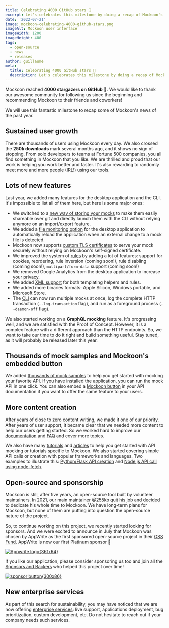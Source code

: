 ```yaml
---
title: Celebrating 4000 GitHub stars 🎉
excerpt: Let's celebrates this milestone by doing a recap of Mockoon's past year's news, announcements, new features and sponsors
date: '2022-07-21'
image: mockoon-celebrating-4000-github-stars.png
imageAlt: Mockoon user interface
imageWidth: 1200
imageHeight: 400
tags:
  - open-source
  - news
  - releases
author: guillaume
meta:
  title: Celebrating 4000 GitHub stars 🎉
  description: Let's celebrates this milestone by doing a recap of Mockoon's past year's news, announcements, new features and sponsors
---
```


Mockoon reached **4000 stargazers on GitHub** 🎉. We would like to thank our awesome community for following us since the beginning and recommending Mockoon to their friends and coworkers!

We will use this fantastic milestone to recap some of Mockoon's news of the past year.

## Sustained user growth

There are thousands of users using Mockoon every day. We also crossed the **250k downloads** mark several months ago, and it shows no sign of stopping. From solo developers to teams at Fortune 500 companies, you all find something in Mockoon that you like. We are thrilled and proud that our work is helping you work better and faster.
It's also rewarding to randomly meet more and more people (IRL!) using our tools.

## Lots of new features

Last year, we added many features for the desktop application and the CLI. It's impossible to list all of them here, but here is some major ones:

- We switched to a [new way of storing your mocks](/blog/new-storage-system-git-data-sharing/) to make them easily shareable over git and directly launch them with the CLI without relying anymore on an import/export feature.
- We added a [file monitoring option](/blog/file-monitoring-mock-api-samples/#file-monitoring) for the desktop application to automatically reload the application when an external change to a mock file is detected.
- Mockoon now supports [custom TLS certificates](/docs/latest/server-configuration/serving-over-tls/#provide-your-own-certificate) to serve your mock securely without relying on Mockoon's self-signed certificate.
- We improved the system of [rules](/docs/latest/route-responses/dynamic-rules/) by adding a lot of features: support for cookies, reordering, rule inversion (coming soon!), rule disabling (coming soon!), `multipart/form-data` support (coming soon!)
- We removed Google Analytics from the desktop application to increase your privacy.
- We added [XML support](/docs/latest/requests/supported-body-formats/#xml-support) for both templating helpers and rules.
- We added more binaries formats: Apple Silicon, Windows portable, and Microsoft Store.
- The [CLI](https://github.com/mockoon/mockoon/tree/main/packages/cli#mockoon-cli-start) can now run multiple mocks at once, log the complete HTTP transaction (`--log-transaction` flag), and run as a foreground process (`--daemon-off` flag).

We also started working on a **GraphQL mocking** feature. It's progressing well, and we are satisfied with the Proof of Concept. However, it is a complex feature with a different approach than the HTTP endpoints. So, we want to take our time to do it right and build something useful. Stay tuned, as it will probably be released later this year.

## Thousands of mock samples and Mockoon's embedded button

We added [thousands of mock samples](/mock-samples/category/all/) to help you get started with mocking your favorite API. If you have installed the application, you can run the mock API in one click.
You can also embed a [Mockoon button](/integrations/embedded-button/) in your API documentation if you want to offer the same feature to your users.

## More content creation

After years of close to zero content writing, we made it one of our priority. After years of user support, it became clear that we needed more content to help our users getting started. So we worked hard to improve our [documentation](/docs/latest/about/) and [FAQ](/faq/) and cover more topics.

We also have many [tutorials](/tutorials/) and [articles](/articles/) to help you get started with API mocking or tutorials specific to Mockoon. We also started covering simple API calls or creation with popular frameworks and languages. Two examples to illustrate this: [Python/Flask API creation](/tutorials/create-api-python-flask-mocking/) and [Node.js API call using node-fetch](/tutorials/nodejs-api-call-and-mocking/).

## Open-source and sponsorship

Mockoon is still, after five years, an open-source tool built by volunteer maintainers. In 2021, our main maintainer [@255kb](https://github.com/255kb) quit his job and decided to dedicate his whole time to Mockoon. We have long-term plans for Mockoon, but none of them are putting into question the open-source nature of the project.

So, to continue working on this project, we recently started looking for sponsors. And we were excited to announce in July that Mockoon was chosen by AppWrite as the first sponsored open-source project in their [OSS Fund](https://dev.to/appwrite/appwrite-oss-fund-sponsors-mockoon-119k). AppWrite is now our first Platinum sponsor 💪

[![Appwrite logo{361x64}](/images/sponsors/appwrite.png)](https://appwrite.io/)

If you like our application, please consider sponsoring us too and join all the [Sponsors and Backers](https://github.com/mockoon/mockoon/blob/main/backers.md) who helped this project over time!

[![sponsor button{300x86}](/images/sponsor-btn.png)](https://github.com/sponsors/mockoon)

## New enterprise services

As part of this search for sustainability, you may have noticed that we are now offering [enterprise services](/cloud/): live support, applications deployment, bug prioritization, custom development, etc. Do not hesitate to reach out if your company needs such services.
